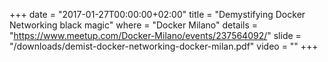 +++
date        = "2017-01-27T00:00:00+02:00"
title       = "Demystifying Docker Networking black magic"
where       = "Docker Milano"
details     = "https://www.meetup.com/Docker-Milano/events/237564092/"
slide       = "/downloads/demist-docker-networking-docker-milan.pdf"
video       = ""
+++

